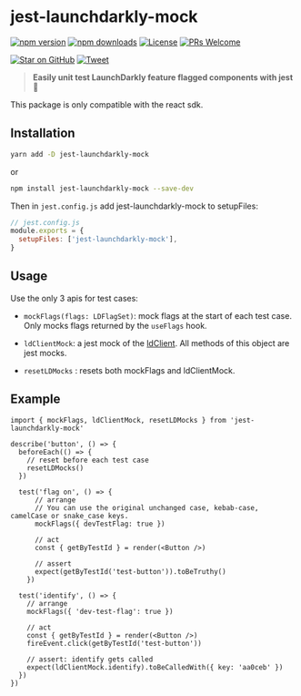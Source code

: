 # jest-launchdarkly-mock

[![npm version](https://img.shields.io/npm/v/jest-launchdarkly-mock.svg)](https://www.npmjs.com/package/jest-launchdarkly-mock) 
[![npm downloads](https://img.shields.io/npm/dm/jest-launchdarkly-mock.svg)](https://www.npmjs.com/package/jest-launchdarkly-mock)
[![License](https://img.shields.io/badge/License-Apache%202.0-blue.svg)](https://opensource.org/licenses/Apache-2.0)
[![PRs Welcome](https://img.shields.io/badge/PRs-welcome-brightgreen.svg)](http://makeapullrequest.com/)

[![Star on GitHub](https://img.shields.io/github/stars/launchdarkly/jest-launchdarkly-mock?style=social)](https://github.com/launchdarkly/jest-launchdarkly-mock/stargazers)
[![Tweet](https://img.shields.io/twitter/url/https/github.com/launchdarkly/jest-launchdarkly-mock.svg?style=social)](https://twitter.com/intent/tweet?text=Check%20out%20jest-launchdarkly-mock%20by%20%40launchdarkly%20https%3A%2F%2Fgithub.com%2Flaunchdarkly%2Fjest-launchdarkly-mock%20%F0%9F%91%8D)

> **Easily unit test LaunchDarkly feature flagged components with jest** :clap:

This package is only compatible with the react sdk.

## Installation

```bash
yarn add -D jest-launchdarkly-mock
```

or

```bash
npm install jest-launchdarkly-mock --save-dev
```

Then in `jest.config.js` add jest-launchdarkly-mock to setupFiles: 

```js
// jest.config.js
module.exports = {
  setupFiles: ['jest-launchdarkly-mock'],
}
```

## Usage
Use the only 3 apis for test cases:

* `mockFlags(flags: LDFlagSet)`: mock flags at the start of each test case. Only mocks
flags returned by the `useFlags` hook.

* `ldClientMock`: a jest mock of the [ldClient](https://launchdarkly.github.io/js-client-sdk/interfaces/_launchdarkly_js_client_sdk_.ldclient.html). All
methods of this object are jest mocks.

* `resetLDMocks` : resets both mockFlags and ldClientMock.

## Example
```tsx
import { mockFlags, ldClientMock, resetLDMocks } from 'jest-launchdarkly-mock'

describe('button', () => {
  beforeEach(() => {
    // reset before each test case
    resetLDMocks()
  })

  test('flag on', () => {
      // arrange
      // You can use the original unchanged case, kebab-case, camelCase or snake_case keys.
      mockFlags({ devTestFlag: true })
  
      // act
      const { getByTestId } = render(<Button />)

      // assert
      expect(getByTestId('test-button')).toBeTruthy()
    })

  test('identify', () => {
    // arrange
    mockFlags({ 'dev-test-flag': true })
    
    // act
    const { getByTestId } = render(<Button />)
    fireEvent.click(getByTestId('test-button'))

    // assert: identify gets called
    expect(ldClientMock.identify).toBeCalledWith({ key: 'aa0ceb' })
  })
})

```
